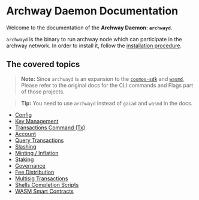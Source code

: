 # Archway Daemon Documentation

Welcome to the documentation of the **Archway Daemon: `archwayd`**.

`archwayd` is the binary to run archway node which can participate in the archway network. In order to install it, follow the [installation procedure](../README.md).

## The covered topics

>**Note:** Since `archwayd` is an expansion to the [`cosmos-sdk`](https://github.com/cosmos/cosmos-sdk) and [`wasmd`](https://github.com/CosmWasm/wasmd), Please refer to the original docs for the CLI commands and Flags part of those projects.

>**Tip:** You need to use `archwayd` instead of `gaiad` and `wasmd` in the docs.

- [Config](https://github.com/cosmos/gaia/blob/main/docs/resources/gaiad.md#setting-up-gaiad)
- [Key Management](https://github.com/cosmos/gaia/blob/main/docs/resources/gaiad.md#keys)
- [Transactions Command (Tx)](https://github.com/cosmos/gaia/blob/main/docs/resources/gaiad.md#tx-broadcasting)
- [Account](./account.md)
- [Query Transactions](https://github.com/cosmos/gaia/blob/main/docs/resources/gaiad.md#query-transactions)
- [Slashing](https://github.com/cosmos/gaia/blob/main/docs/resources/gaiad.md#slashing)
- [Minting / Inflation](https://github.com/cosmos/gaia/blob/main/docs/resources/gaiad.md#minting)
- [Staking](https://github.com/cosmos/gaia/blob/main/docs/resources/gaiad.md#staking)
- [Governance](https://github.com/cosmos/gaia/blob/main/docs/resources/gaiad.md#governance)
- [Fee Distribution](https://github.com/cosmos/gaia/blob/main/docs/resources/gaiad.md#fee-distribution)
- [Multisig Transactions](https://github.com/cosmos/gaia/blob/main/docs/resources/gaiad.md#multisig-transactions)
- [Shells Completion Scripts](./shells-completion-scripts.md)
- [WASM Smart Contracts](./wasm-smart-contracts.md)
